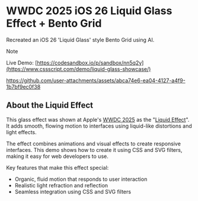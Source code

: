 # WWDC 2025 iOS 26 Liquid Glass Effect + Bento Grid

Recreated an iOS 26 'Liquid Glass' style Bento Grid using AI.

> [!NOTE]
> Live Demo: [https://codesandbox.io/p/sandbox/nn5q2y](https://www.cssscript.com/demo/liquid-glass-showcase/)

https://github.com/user-attachments/assets/abca74e6-ea04-4127-a4f9-1b7bf9ec0f38

## About the Liquid Effect

This glass effect was shown at Apple's [WWDC 2025](https://www.youtube.com/watch?v=Qz8u00pX738) as the "[Liquid Effect](https://developer.apple.com/videos/play/wwdc2025/219)". It adds smooth, flowing motion to interfaces using liquid-like distortions and light effects.

The effect combines animations and visual effects to create responsive interfaces. This demo shows how to create it using CSS and SVG filters, making it easy for web developers to use.

Key features that make this effect special:
- Organic, fluid motion that responds to user interaction
- Realistic light refraction and reflection
- Seamless integration using CSS and SVG filters
